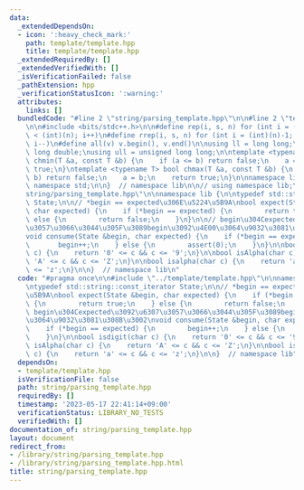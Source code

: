 ```yaml
---
data:
  _extendedDependsOn:
  - icon: ':heavy_check_mark:'
    path: template/template.hpp
    title: template/template.hpp
  _extendedRequiredBy: []
  _extendedVerifiedWith: []
  _isVerificationFailed: false
  _pathExtension: hpp
  _verificationStatusIcon: ':warning:'
  attributes:
    links: []
  bundledCode: "#line 2 \"string/parsing_template.hpp\"\n\n#line 2 \"template/template.hpp\"\
    \n\n#include <bits/stdc++.h>\n\n#define rep(i, s, n) for (int i = (int)(s); i\
    \ < (int)(n); i++)\n#define rrep(i, s, n) for (int i = (int)(n)-1; i >= (int)(s);\
    \ i--)\n#define all(v) v.begin(), v.end()\n\nusing ll = long long;\nusing ld =\
    \ long double;\nusing ull = unsigned long long;\n\ntemplate <typename T> bool\
    \ chmin(T &a, const T &b) {\n    if (a <= b) return false;\n    a = b;\n    return\
    \ true;\n}\ntemplate <typename T> bool chmax(T &a, const T &b) {\n    if (a >=\
    \ b) return false;\n    a = b;\n    return true;\n}\n\nnamespace lib {\n\nusing\
    \ namespace std;\n\n}  // namespace lib\n\n// using namespace lib;\n#line 4 \"\
    string/parsing_template.hpp\"\n\nnamespace lib {\n\ntypedef std::string::const_iterator\
    \ State;\n\n// *begin == expected\u306E\u5224\u5B9A\nbool expect(State &begin,\
    \ char expected) {\n    if (*begin == expected) {\n        return true;\n    }\
    \ else {\n        return false;\n    }\n}\n\n// begin\u304Cexpected\u3092\u6307\
    \u3057\u3066\u3044\u305F\u3089begin\u3092\u4E00\u3064\u9032\u3081\u308B\u3002\n\
    void consume(State &begin, char expected) {\n    if (*begin == expected) {\n \
    \       begin++;\n    } else {\n        assert(0);\n    }\n}\n\nbool isdigit(char\
    \ c) {\n    return '0' <= c && c <= '9';\n}\n\nbool isAlpha(char c) {\n    return\
    \ 'A' <= c && c <= 'Z';\n}\n\nbool isalpha(char c) {\n    return 'a' <= c && c\
    \ <= 'z';\n}\n\n}  // namespace lib\n"
  code: "#pragma once\n\n#include \"../template/template.hpp\"\n\nnamespace lib {\n\
    \ntypedef std::string::const_iterator State;\n\n// *begin == expected\u306E\u5224\
    \u5B9A\nbool expect(State &begin, char expected) {\n    if (*begin == expected)\
    \ {\n        return true;\n    } else {\n        return false;\n    }\n}\n\n//\
    \ begin\u304Cexpected\u3092\u6307\u3057\u3066\u3044\u305F\u3089begin\u3092\u4E00\
    \u3064\u9032\u3081\u308B\u3002\nvoid consume(State &begin, char expected) {\n\
    \    if (*begin == expected) {\n        begin++;\n    } else {\n        assert(0);\n\
    \    }\n}\n\nbool isdigit(char c) {\n    return '0' <= c && c <= '9';\n}\n\nbool\
    \ isAlpha(char c) {\n    return 'A' <= c && c <= 'Z';\n}\n\nbool isalpha(char\
    \ c) {\n    return 'a' <= c && c <= 'z';\n}\n\n}  // namespace lib"
  dependsOn:
  - template/template.hpp
  isVerificationFile: false
  path: string/parsing_template.hpp
  requiredBy: []
  timestamp: '2023-05-17 22:41:14+09:00'
  verificationStatus: LIBRARY_NO_TESTS
  verifiedWith: []
documentation_of: string/parsing_template.hpp
layout: document
redirect_from:
- /library/string/parsing_template.hpp
- /library/string/parsing_template.hpp.html
title: string/parsing_template.hpp
---
```


